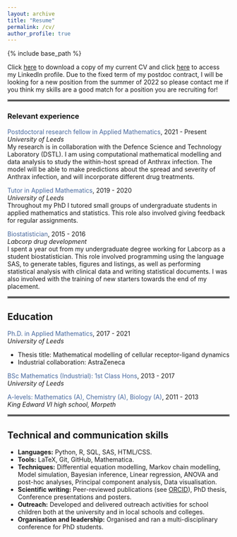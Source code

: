 ```yaml
---
layout: archive
title: "Resume"
permalink: /cv/
author_profile: true
---
```


{% include base_path %}

Click [here](/files/Polly_Jeffrey_CV_January_2022.pdf) to download a copy of my current CV and click [here](https://www.linkedin.com/in/polly-anne-jeffrey/) to access my LinkedIn profile. Due to the fixed term of my postdoc contract, I will be looking for a new position from the summer of 2022 so please contact me if you think my skills are a good match for a position you are recruiting for! 

<hr style="border:2px solid gray">

### Relevant experience  
<span style="color:#47689e">Postdoctoral research fellow in Applied Mathematics</span>, 2021 - Present  
*University of Leeds*  
My research is in collaboration with the Defence Science and Technology Laboratory (DSTL). I am using computational mathematical modelling and data analysis to study the within-host spread of Anthrax infection. The model will be able to make predictions about the spread and severity of Anthrax infection, and will incorporate different drug treatments.

<span style="color:#47689e">Tutor in Applied Mathematics</span>, 2019 - 2020  
*University of Leeds*  
Throughout my PhD I tutored small groups of undergraduate students in applied mathematics and statistics. This role also involved giving feedback for regular assignments.

<span style="color:#47689e">Biostatistician</span>, 2015 - 2016  
*Labcorp drug development*  
I spent a year out from my undergraduate degree working for Labcorp as a student biostatistician. This role involved programming using the language SAS, to generate tables, figures and listings, as well as performing statistical analysis with clinical data and writing statistical documents. I was also involved with the training of new starters towards the end of my placement.

<hr style="border:2px solid gray">

## Education  
<span style="color:#47689e">Ph.D. in Applied Mathematics</span>, 2017 - 2021  
*University of Leeds*
 * Thesis title: Mathematical modelling of cellular receptor-ligand dynamics
 * Industrial collaboration: AstraZeneca

<span style="color:#47689e">BSc Mathematics (Industrial): 1st Class Hons</span>, 2013 - 2017  
*University of Leeds*  

<span style="color:#47689e">A-levels: Mathematics (A), Chemistry (A), Biology (A)</span>, 2011 - 2013  
*King Edward VI high school, Morpeth*

<hr style="border:2px solid gray">

## Technical and communication skills  
 * **Languages:** Python, R, SQL, SAS, HTML/CSS.
 * **Tools:** LaTeX, Git, GitHub, Mathematica.
 * **Techniques:** Differential equation modelling, Markov chain modelling, Model simulation, Bayesian inference, Linear regression, ANOVA and post-hoc analyses, Principal component analysis, Data visualisation.
 * **Scientific writing:** Peer-reviewed publications (see [ORCID](https://orcid.org/0000-0001-6476-0402)), PhD thesis, Conference presentations and posters.
 * **Outreach:** Developed and delivered outreach activities for school children both at the university and in local schools and colleges.
 * **Organisation and leadership:** Organised and ran a multi-disciplinary conference for PhD students.

